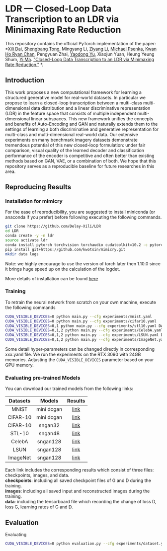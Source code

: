 # LDR — Closed-Loop Data Transcription to an LDR via Minimaxing Rate Reduction

This repository contains the official PyTorch implementation of the paper: 
*[Xili Dai](https://github.com/Delay-Xili), [Shengbang Tong](), Mingyang Li, [Ziyang Li](), [Michael Psenka](), 
[Kwan Ho Ryan Chan](https://ryanchankh.github.io/), Pengyuan Zhai, [Yaodong Yu](https://yaodongyu.github.io/), 
Xiaojun Yuan, Heung Yeung Shum, [Yi Ma](https://people.eecs.berkeley.edu/~yima/). 
["Closed-Loop Data Transcription to an LDR via Minimaxing Rate Reduction."](https://arxiv.org/abs/2111.06636) *.

## Introduction
This work proposes a new computational framework for learning a structured generative model for real-world  datasets. 
In particular we propose to learn a closed-loop transcription between a multi-class multi-dimensional data distribution 
and a linear discriminative representation (LDR) in the feature space that consists of multiple  independent  multi-dimensional linear  subspaces.
This new framework unifies the concepts and benefits of Auto-Encoding and GAN and naturally extends them to the settings of 
learning a both discriminative and generative representation for  multi-class and multi-dimensional real-world data.
Our extensive experiments on many benchmark imagery datasets demonstrate tremendous potential of this new closed-loop formulation: 
under fair comparison, visual quality of the learned decoder and classification performance of the encoder is competitive 
and often better than existing methods based on GAN, VAE, or a combination of both. 
We hope that this repository serves as a reproducible baseline for future researches in this area. 

## Reproducing Results

### Installation for mimicry

For the ease of reproducibility, you are suggested to install miniconda (or anaconda if you prefer) before following executing the following commands.

```bash
git clone https://github.com/Delay-Xili/LDR
cd LDR
conda create -y -n ldr
source activate ldr
conda install pytorch torchvision torchaudio cudatoolkit=10.2 -c pytorch
pip install git+https://github.com/kwotsin/mimicry.git
mkdir data logs
```
Note: we highly encourage to use the version of torch later then 1.10.0 since it brings huge speed up on the calculation of the logdet.

More details of installation can be found [here](https://mimicry.readthedocs.io/en/latest/guides/introduction.html)

### Training

To retrain the neural network from scratch on your own machine, execute the following commands 
```bash
CUDA_VISIBLE_DEVICES=0 python main.py --cfg experiments/mnist.yaml
CUDA_VISIBLE_DEVICES=0 python main.py --cfg experiments/cifar10.yaml
CUDA_VISIBLE_DEVICES=0,1 python main.py --cfg experiments/stl10.yaml DATA.ROOT pth/to/the/dataset
CUDA_VISIBLE_DEVICES=0,1,2 python main.py --cfg experiments/CelebA.yaml DATA.ROOT pth/to/the/dataset
CUDA_VISIBLE_DEVICES=0,1,2 python main.py --cfg experiments/LSUN.yaml DATA.ROOT pth/to/the/dataset
CUDA_VISIBLE_DEVICES=0,1,2 python main.py --cfg experiments/ImageNet.yaml DATA.ROOT pth/to/the/dataset
```

Some detail hyper-parameters can be changed directly in corresponding xxx.yaml file. 
We run the experiments on the RTX 3090 with 24GB memories. 
Adjusting the ```CUDA_VISIBLE_DEVICES``` parameter based on your GPU memory.


### Evaluating pre-trained Models

You can download our trained models from the following links:

| Datasets | Models      | Results     |
| :------: | :---------: | :---------: |
| MNIST    | mini dcgan  | [link]()    |
| CIFAR-10 | mini dcgan  | [link]()    |
| CIFAR-10 | sngan32     | [link]()    |
| STL-10   | sngan48     | [link]()    |
| CelebA   | sngan128    | [link]()    |
| LSUN     | sngan128    | [link]()    |
| ImageNet | sngan128    | [link]()    |

Each link includes the corresponding results which consist of three files: checkpoints, images, and data. <br>
**checkpoints**: including all saved checkpoint files of G and D during the training.<br>
**images**: including all saved input and reconstructed images during the training.<br>
**data**: including the tensorboard file which recording the change of loss D, loss G, learning rates of G and D.

## Evaluation

Evaluating 

```bash
CUDA_VISIBLE_DEVICES=0 python evaluation.py --cfg experiments/dataset.yaml EVAL.NETD_CKPT path/to/netD/ckpt EVAL.NETG_CKPT path/to/netG/ckpt
```

